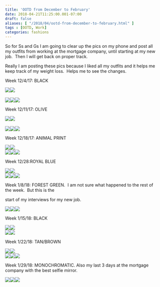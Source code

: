 ```yaml
---
title: 'OOTD from December to February'
date: 2018-04-21T11:25:00.001-07:00
draft: false
aliases: [ "/2018/04/ootd-from-december-to-february.html" ]
tags : [OOTD, Work]
categories: fashions
---
```


So for Ss and Gs I am going to clear up the pics on my phone and post all my outfits from working at the mortgage company, until starting at my new job.  Then I will get back on proper track.  
  
Really I am posting these pics because I liked all my outfits and it helps me keep track of my weight loss.  Helps me to see the changes.  
  

Week 12/4/17: BLACK

[![](https://3.bp.blogspot.com/-Jpo6PiGiMgw/Wttt1-wY2TI/AAAAAAAAE28/kFXHYZcwpocXPNHrpczh5tm_uCN7hDb3QCLcBGAs/s200/IMG_0136.JPG)](https://3.bp.blogspot.com/-Jpo6PiGiMgw/Wttt1-wY2TI/AAAAAAAAE28/kFXHYZcwpocXPNHrpczh5tm_uCN7hDb3QCLcBGAs/s1600/IMG_0136.JPG)[![](https://2.bp.blogspot.com/-S2jgQs8yfME/Wttt13WrbPI/AAAAAAAAE3A/NVLcJ4mz9r0bexykh6wtQXjlHeZHk-iWQCLcBGAs/s200/IMG_0146.JPG)](https://2.bp.blogspot.com/-S2jgQs8yfME/Wttt13WrbPI/AAAAAAAAE3A/NVLcJ4mz9r0bexykh6wtQXjlHeZHk-iWQCLcBGAs/s1600/IMG_0146.JPG) 

[![](https://4.bp.blogspot.com/-iYskwD_8NR4/Wttt1g_cGtI/AAAAAAAAE24/01DQ2yHhKMUrbq3mFhqcZQDUPzlh__eOACLcBGAs/s200/IMG_0152.JPG)](https://4.bp.blogspot.com/-iYskwD_8NR4/Wttt1g_cGtI/AAAAAAAAE24/01DQ2yHhKMUrbq3mFhqcZQDUPzlh__eOACLcBGAs/s1600/IMG_0152.JPG)[![](https://3.bp.blogspot.com/-MPTmQuG8ZDc/Wttt3JkxkfI/AAAAAAAAE3E/b39QA0Xk_rcit2AlcaYDJdLVyxfgERqVwCLcBGAs/s200/IMG_0161.JPG)](https://3.bp.blogspot.com/-MPTmQuG8ZDc/Wttt3JkxkfI/AAAAAAAAE3E/b39QA0Xk_rcit2AlcaYDJdLVyxfgERqVwCLcBGAs/s1600/IMG_0161.JPG)[![](https://3.bp.blogspot.com/-CR-7m-hlQgA/Wttt3gYTYuI/AAAAAAAAE3I/SAOgDB9aeVsEVj4bOlnIXg8Z3MqMXu9TACLcBGAs/s200/IMG_0169.JPG)](https://3.bp.blogspot.com/-CR-7m-hlQgA/Wttt3gYTYuI/AAAAAAAAE3I/SAOgDB9aeVsEVj4bOlnIXg8Z3MqMXu9TACLcBGAs/s1600/IMG_0169.JPG)

  

Week 12/11/17: OLIVE

[![](https://2.bp.blogspot.com/-8SujTxGOQI0/WttvsBqhBCI/AAAAAAAAE3o/YhUv05WXFp0qkoocThj9fBTnU8zcHNtDQCLcBGAs/s200/IMG_0229.JPG)](https://2.bp.blogspot.com/-8SujTxGOQI0/WttvsBqhBCI/AAAAAAAAE3o/YhUv05WXFp0qkoocThj9fBTnU8zcHNtDQCLcBGAs/s1600/IMG_0229.JPG)[![](https://4.bp.blogspot.com/-vVn9oGBNXr0/WttvrgEKWjI/AAAAAAAAE3g/X_m4yPLQemgcs77clyqwWlEedL_64ThigCLcBGAs/s200/IMG_0241.JPG)](https://4.bp.blogspot.com/-vVn9oGBNXr0/WttvrgEKWjI/AAAAAAAAE3g/X_m4yPLQemgcs77clyqwWlEedL_64ThigCLcBGAs/s1600/IMG_0241.JPG) 

[![](https://1.bp.blogspot.com/-9Jx4p6JnmB0/WttvsNXHCQI/AAAAAAAAE3k/eLr1i5eogewgOCCPObPxA-ygo3JJN9RzACLcBGAs/s200/IMG_0254.JPG)](https://1.bp.blogspot.com/-9Jx4p6JnmB0/WttvsNXHCQI/AAAAAAAAE3k/eLr1i5eogewgOCCPObPxA-ygo3JJN9RzACLcBGAs/s1600/IMG_0254.JPG)[![](https://4.bp.blogspot.com/-jdkVzeNlxIA/Wttvsw4d5PI/AAAAAAAAE3s/73tqnJyk0cw_GPWO9WUXFnKp2zpvzArXQCLcBGAs/s200/IMG_0261.JPG)](https://4.bp.blogspot.com/-jdkVzeNlxIA/Wttvsw4d5PI/AAAAAAAAE3s/73tqnJyk0cw_GPWO9WUXFnKp2zpvzArXQCLcBGAs/s1600/IMG_0261.JPG)[![](https://1.bp.blogspot.com/-oIDCefr6SDU/WttvtbvrV0I/AAAAAAAAE3w/gUftL2B7N4w4th-LTZXdxUeDexTDJuvtgCLcBGAs/s200/IMG_0271.JPG)](https://1.bp.blogspot.com/-oIDCefr6SDU/WttvtbvrV0I/AAAAAAAAE3w/gUftL2B7N4w4th-LTZXdxUeDexTDJuvtgCLcBGAs/s1600/IMG_0271.JPG)  
  

Week 12/18/17: ANIMAL PRINT

[![](https://1.bp.blogspot.com/-1Ta96VS4h20/WttxM5WKACI/AAAAAAAAE4I/FXbqcoKhGh87yMoeZz6-dqrRF1RWAccywCLcBGAs/s200/IMG_0327.JPG)](https://1.bp.blogspot.com/-1Ta96VS4h20/WttxM5WKACI/AAAAAAAAE4I/FXbqcoKhGh87yMoeZz6-dqrRF1RWAccywCLcBGAs/s1600/IMG_0327.JPG)[![](https://4.bp.blogspot.com/-WEEGYQkR9lU/WttxNKDMF6I/AAAAAAAAE4M/h9BC7h393CInJHBDUMm1jqPcpCn5z4nsQCLcBGAs/s200/IMG_0335.JPG)](https://4.bp.blogspot.com/-WEEGYQkR9lU/WttxNKDMF6I/AAAAAAAAE4M/h9BC7h393CInJHBDUMm1jqPcpCn5z4nsQCLcBGAs/s1600/IMG_0335.JPG)  
[![](https://3.bp.blogspot.com/-nkZkMD1hwHA/WttxNOr-9CI/AAAAAAAAE4Q/l8IcU5q4KKUE3eNd82LDRyGtJAtDTzgvwCLcBGAs/s200/IMG_0344.JPG)](https://3.bp.blogspot.com/-nkZkMD1hwHA/WttxNOr-9CI/AAAAAAAAE4Q/l8IcU5q4KKUE3eNd82LDRyGtJAtDTzgvwCLcBGAs/s1600/IMG_0344.JPG)[![](https://3.bp.blogspot.com/-4NchOm5SvBs/WttxN3rniCI/AAAAAAAAE4U/FjMjBu3ieTYrNbcM-7aBqW8_5zXRw90lACLcBGAs/s200/IMG_0352.JPG)](https://3.bp.blogspot.com/-4NchOm5SvBs/WttxN3rniCI/AAAAAAAAE4U/FjMjBu3ieTYrNbcM-7aBqW8_5zXRw90lACLcBGAs/s1600/IMG_0352.JPG)[![](https://1.bp.blogspot.com/-CDaLWzdn_d8/WttxOr56iFI/AAAAAAAAE4Y/wS6xTLjlw34DVBsYVIEi0ZX8nB4YfVeVwCLcBGAs/s200/IMG_0367.JPG)](https://1.bp.blogspot.com/-CDaLWzdn_d8/WttxOr56iFI/AAAAAAAAE4Y/wS6xTLjlw34DVBsYVIEi0ZX8nB4YfVeVwCLcBGAs/s1600/IMG_0367.JPG)  
  

Week 12/28:ROYAL BLUE

[![](https://2.bp.blogspot.com/-6feOG7_09io/WttyYGT_r1I/AAAAAAAAE4o/VeBZBes6tx0OFFBuQc9TvtlWlbrAD6sLQCLcBGAs/s200/IMG_0407.JPG)](https://2.bp.blogspot.com/-6feOG7_09io/WttyYGT_r1I/AAAAAAAAE4o/VeBZBes6tx0OFFBuQc9TvtlWlbrAD6sLQCLcBGAs/s1600/IMG_0407.JPG)[![](https://4.bp.blogspot.com/-mWnRTU_aevs/WttylmJBsBI/AAAAAAAAE4w/6rD8gKwiLoQzc9yDiraY-pPU-msd98hwACLcBGAs/s200/IMG_0442.JPG)](https://4.bp.blogspot.com/-mWnRTU_aevs/WttylmJBsBI/AAAAAAAAE4w/6rD8gKwiLoQzc9yDiraY-pPU-msd98hwACLcBGAs/s1600/IMG_0442.JPG)  
[![](https://4.bp.blogspot.com/-plNzYVae8S4/WttylppoZXI/AAAAAAAAE40/dPUD08tZhF4Vxqa9pdjyrMAjGn-u1smswCLcBGAs/s200/IMG_0446.JPG)](https://4.bp.blogspot.com/-plNzYVae8S4/WttylppoZXI/AAAAAAAAE40/dPUD08tZhF4Vxqa9pdjyrMAjGn-u1smswCLcBGAs/s1600/IMG_0446.JPG)[![](https://4.bp.blogspot.com/-JEBLBVm02YU/WttylKYK7jI/AAAAAAAAE4s/EDIQaFhqpgEBkCMdA8H1aAmicDObnv72QCLcBGAs/s200/IMG_0452.JPG)](https://4.bp.blogspot.com/-JEBLBVm02YU/WttylKYK7jI/AAAAAAAAE4s/EDIQaFhqpgEBkCMdA8H1aAmicDObnv72QCLcBGAs/s1600/IMG_0452.JPG)[![](https://4.bp.blogspot.com/-spUjO8OEwaA/WttymIfw8RI/AAAAAAAAE44/X7ZNLtFail0aqg-yfj35v6PPGhabByDFwCLcBGAs/s200/IMG_0454.JPG)](https://4.bp.blogspot.com/-spUjO8OEwaA/WttymIfw8RI/AAAAAAAAE44/X7ZNLtFail0aqg-yfj35v6PPGhabByDFwCLcBGAs/s1600/IMG_0454.JPG)  
  

Week 1/8/18: FOREST GREEN.  I am not sure what happened to the rest of the week.  But this is the

start of my interviews for my new job.

[![](https://4.bp.blogspot.com/-WjGOXDie4FI/Wtt0pnQDOmI/AAAAAAAAE5U/P31PIKrYBwMiHQNs6pHlFKXXh3Tyl89bQCLcBGAs/s200/IMG_0472.JPG)](https://4.bp.blogspot.com/-WjGOXDie4FI/Wtt0pnQDOmI/AAAAAAAAE5U/P31PIKrYBwMiHQNs6pHlFKXXh3Tyl89bQCLcBGAs/s1600/IMG_0472.JPG)[![](https://1.bp.blogspot.com/-MWS5QgY7erc/Wtt0pAYodaI/AAAAAAAAE5M/DPass5IM1usSHYkTvVMGrHmwwtr0LYLXQCLcBGAs/s200/IMG_0481.JPG)](https://1.bp.blogspot.com/-MWS5QgY7erc/Wtt0pAYodaI/AAAAAAAAE5M/DPass5IM1usSHYkTvVMGrHmwwtr0LYLXQCLcBGAs/s1600/IMG_0481.JPG)[![](https://1.bp.blogspot.com/-eLVVmgKYlF4/Wtt0pTcNnbI/AAAAAAAAE5Q/Sc8Mid6XnXMR9Upw3WmIagzR4kBRxuyMwCLcBGAs/s200/IMG_0483.JPG)](https://1.bp.blogspot.com/-eLVVmgKYlF4/Wtt0pTcNnbI/AAAAAAAAE5Q/Sc8Mid6XnXMR9Upw3WmIagzR4kBRxuyMwCLcBGAs/s1600/IMG_0483.JPG)  
  

Week 1/15/18: BLACK

[![](https://3.bp.blogspot.com/-cguxEpkr86Y/Wtt1ln157xI/AAAAAAAAE5g/IzsAoo4A644OgTDKdKDgFiRUmgkZQBqlwCLcBGAs/s200/IMG_0496.JPG)](https://3.bp.blogspot.com/-cguxEpkr86Y/Wtt1ln157xI/AAAAAAAAE5g/IzsAoo4A644OgTDKdKDgFiRUmgkZQBqlwCLcBGAs/s1600/IMG_0496.JPG)[![](https://3.bp.blogspot.com/-wMInarnxIUw/Wtt1l41hU3I/AAAAAAAAE5k/0f66dyLKMdgfeCgXk3Lq_jZjSsC44p0uwCLcBGAs/s200/IMG_0506.JPG)](https://3.bp.blogspot.com/-wMInarnxIUw/Wtt1l41hU3I/AAAAAAAAE5k/0f66dyLKMdgfeCgXk3Lq_jZjSsC44p0uwCLcBGAs/s1600/IMG_0506.JPG)  
[![](https://4.bp.blogspot.com/-Wndkwi9genU/Wtt1mDdXmCI/AAAAAAAAE5o/3SC6p-ulAzoPP2mKZgdwo91A2pB9FCUlQCLcBGAs/s200/IMG_0507.JPG)](https://4.bp.blogspot.com/-Wndkwi9genU/Wtt1mDdXmCI/AAAAAAAAE5o/3SC6p-ulAzoPP2mKZgdwo91A2pB9FCUlQCLcBGAs/s1600/IMG_0507.JPG)[![](https://3.bp.blogspot.com/-GVog9fONgVE/Wtt1miS61TI/AAAAAAAAE5s/dnegUnBIQ8YDpBEYk0SekmeZGErdpq0bwCLcBGAs/s200/IMG_0512.JPG)](https://3.bp.blogspot.com/-GVog9fONgVE/Wtt1miS61TI/AAAAAAAAE5s/dnegUnBIQ8YDpBEYk0SekmeZGErdpq0bwCLcBGAs/s1600/IMG_0512.JPG)  
  

Week 1/22/18: TAN/BROWN

[![](https://1.bp.blogspot.com/-UjVJHSXXgnw/Wtt2SYh-HGI/AAAAAAAAE58/zjZMlbfiHUo8JZh3_Sg3As99bI6LNcDHQCLcBGAs/s200/IMG_0551.JPG)](https://1.bp.blogspot.com/-UjVJHSXXgnw/Wtt2SYh-HGI/AAAAAAAAE58/zjZMlbfiHUo8JZh3_Sg3As99bI6LNcDHQCLcBGAs/s1600/IMG_0551.JPG)[![](https://1.bp.blogspot.com/-qcf5pyNoEh0/Wtt2TAdI5yI/AAAAAAAAE6A/koZ5MacURcEs_i8WpMCrY2XQ_zqmBDORgCLcBGAs/s200/IMG_0557.JPG)](https://1.bp.blogspot.com/-qcf5pyNoEh0/Wtt2TAdI5yI/AAAAAAAAE6A/koZ5MacURcEs_i8WpMCrY2XQ_zqmBDORgCLcBGAs/s1600/IMG_0557.JPG)  
[![](https://3.bp.blogspot.com/-YDUr5iymRwo/Wtt2TE9OJ3I/AAAAAAAAE6E/W7vtjpZEAMw7Lg7ga8xHIJ1JDCeAk_GDQCLcBGAs/s200/IMG_0559.JPG)](https://3.bp.blogspot.com/-YDUr5iymRwo/Wtt2TE9OJ3I/AAAAAAAAE6E/W7vtjpZEAMw7Lg7ga8xHIJ1JDCeAk_GDQCLcBGAs/s1600/IMG_0559.JPG)[![](https://4.bp.blogspot.com/-ufjY-RpsISs/Wtt2T6Q5pwI/AAAAAAAAE6I/e_r66vD4FLwPacl6Pe62j-G5F56Y6oDtgCLcBGAs/s200/IMG_0566.JPG)](https://4.bp.blogspot.com/-ufjY-RpsISs/Wtt2T6Q5pwI/AAAAAAAAE6I/e_r66vD4FLwPacl6Pe62j-G5F56Y6oDtgCLcBGAs/s1600/IMG_0566.JPG)[![](https://2.bp.blogspot.com/-6EfHaMf6hj4/Wtt2UW9yN5I/AAAAAAAAE6M/PVHgfvxbbwkTvixHctUiNY2SL5Iel9w6ACLcBGAs/s200/IMG_0573.JPG)](https://2.bp.blogspot.com/-6EfHaMf6hj4/Wtt2UW9yN5I/AAAAAAAAE6M/PVHgfvxbbwkTvixHctUiNY2SL5Iel9w6ACLcBGAs/s1600/IMG_0573.JPG)  
  

Week 1/29/18: MONOCHROMATIC. Also my last 3 days at the mortgage company with the best selfie mirror.

[![](https://4.bp.blogspot.com/-tHbiTNfdM5A/Wtt22U5PZsI/AAAAAAAAE6g/a1BspXp2X1k9tfE53S7wxZQyEViT2raggCLcBGAs/s200/IMG_0604.JPG)](https://4.bp.blogspot.com/-tHbiTNfdM5A/Wtt22U5PZsI/AAAAAAAAE6g/a1BspXp2X1k9tfE53S7wxZQyEViT2raggCLcBGAs/s1600/IMG_0604.JPG)[![](https://4.bp.blogspot.com/-kixYoQyGOeg/Wtt23GObtHI/AAAAAAAAE6o/MEaFbIQQuqQswKvhHczDXre9d07c1GE9ACLcBGAs/s200/IMG_0607.JPG)](https://4.bp.blogspot.com/-kixYoQyGOeg/Wtt23GObtHI/AAAAAAAAE6o/MEaFbIQQuqQswKvhHczDXre9d07c1GE9ACLcBGAs/s1600/IMG_0607.JPG)[![](https://1.bp.blogspot.com/-StWPDQg7Mig/Wtt23Cfc0bI/AAAAAAAAE6k/HbsasxwaNII8_Q3q5UAyyLBlzxlb1EL5QCLcBGAs/s200/IMG_0619.JPG)](https://1.bp.blogspot.com/-StWPDQg7Mig/Wtt23Cfc0bI/AAAAAAAAE6k/HbsasxwaNII8_Q3q5UAyyLBlzxlb1EL5QCLcBGAs/s1600/IMG_0619.JPG)